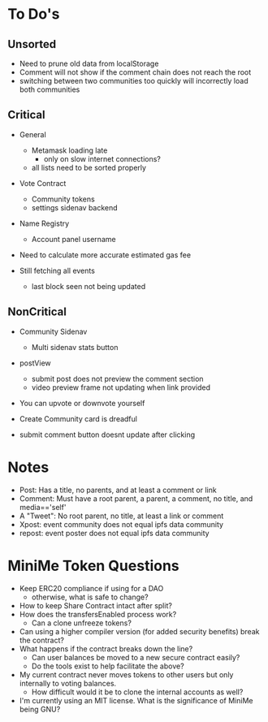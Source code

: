 # To Do's #

## Unsorted ##
- Need to prune old data from localStorage
- Comment will not show if the comment chain does not reach the root
- switching between two communities too quickly will incorrectly load both communities

## Critical ##
- General
    - Metamask loading late
        - only on slow internet connections?
    - all lists need to be sorted properly

- Vote Contract
    - Community tokens
    - settings sidenav backend

- Name Registry
    - Account panel username

- Need to calculate more accurate estimated gas fee
- Still fetching all events
    - last block seen not being updated


## NonCritical ##
- Community Sidenav
    - Multi sidenav stats button
    
- postView
    - submit post does not preview the comment section
    - video preview frame not updating when link provided
    
- You can upvote or downvote yourself
- Create Community card is dreadful
- submit comment button doesnt update after clicking


    
# Notes #
- Post: Has a title, no parents, and at least a comment or link
- Comment: Must have a root parent, a parent, a comment, no title, and media=='self'
- A "Tweet": No root parent, no title, at least a link or comment
- Xpost: event community does not equal ipfs data community
- repost: event poster does not equal ipfs data community


# MiniMe Token Questions
- Keep ERC20 compliance if using for a DAO
    - otherwise, what is safe to change?
- How to keep Share Contract intact after split?
- How does the transfersEnabled process work?
    - Can a clone unfreeze tokens?
- Can using a higher compiler version (for added security benefits) break the contract?
- What happens if the contract breaks down the line?
    - Can user balances be moved to a new secure contract easily?
    - Do the tools exist to help facilitate the above?
- My current contract never moves tokens to other users but only internally to voting balances.
    - How difficult would it be to clone the internal accounts as well?
- I'm currently using an MIT license. What is the significance of MiniMe being GNU?













